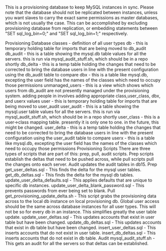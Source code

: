 This is a provisioning database to keep MySQL instances in sync.
Please note that the database should not be replicated between instances, unless you want slaves to carry the exact same permissions as master databases, which is not usually the case. This can be accomplished by excluding provisioning database from replication, or embedding statements between "SET sql_log_bin=0;" and "SET sql_log_bin=1;" respectively.


Provisioning Database 
classes - definition of all user types
db - this is temporary holding table for imports that are being moved to db_audit
db_audit - this is a table showing the mysql.db table values for all the servers. this is run via mysql_audit_stuff.sh, which should be in a repo shortly
db_delta - this is a temp table holding the changes that need to be corrected to bring the database users in line with the present configuration using the db_audit table to compare
dbx - this is a table like mysql.db, excepting the user field has the names of the classes which need to occupy those permissions
unmanaged_users - this is a view which shows which users from db_audit are not presently managed under the provisioning system. adding people in involves adding appropriate class,user_class, dbx, and userx values
user - this is temporary holding table for imports that are being moved to user_audit 
user_audit - this is a table showing the mysql.user table values for all the servers. this is run via mysql_audit_stuff.sh, which should be in a repo shortly
user_class - this is a user->class mapping table. presently it is only one to one. in the future, this might be changed. 
user_delta - this is a temp table holding the changes that need to be corrected to bring the database users in line with the present configuration using the user_audit table to compare
userx - this is a table like mysql.db, excepting the user field has the names of the classes which need to occupy those permissions
Provisioning Scripts
There are three types of scripts that are part of this: prep, pull, audit scripts. Prep scripts establish the deltas that need to be pushed across, while pull scripts pull the changes onto each server. Audit updates the audit tables in db15.
Prep
get_user_deltas.sql - This finds the delta for the mysql user tables.
get_db_deltas.sql - This finds the delta for the mysql db tables.
update_user_delta_defaults.sql - This applies defaults that are unique to specific db instances.
update_user_delta_blank_password.sql - This prevents passwords from ever being set to blank.
Pull
get_provisioning_update_delta.sh - This script grabs the provisioning data across to the local db instance on local provisioning db. Global user access should be the same across database instances for all user types. This will not be so for every db in an instance. This simplifies greatly the user table update.
update_user_deltas.sql - This updates accounts that exist in user table but have been changed.
update_db_deltas.sql - This updates accounts that exist in db table but have been changed.
insert_user_deltas.sql - This inserts accounts that do not exist in user table.
insert_db_deltas.sql -  This inserts accounts that do not exist in db table.
Audit
mysql_audit_stuff.sh - This gets an audit for all the servers so that deltas can be established.
